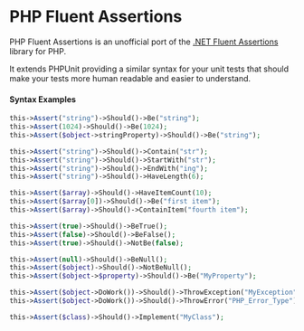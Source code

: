 # PHP Fluent Assertions

PHP Fluent Assertions is an unofficial port of the [.NET Fluent Assertions](http://www.fluentassertions.com/) library for PHP.

It extends PHPUnit providing a similar syntax for your unit tests that should make your tests more human readable and easier to understand.


#### Syntax Examples

```php
this->Assert("string")->Should()->Be("string");
this->Assert(1024)->Should()->Be(1024);
this->Assert($object->stringProperty)->Should()->Be("string");

this->Assert("string")->Should()->Contain("str");
this->Assert("string")->Should()->StartWith("str");
this->Assert("string")->Should()->EndWith("ing");
this->Assert("string")->Should()->HaveLength(6);

this->Assert($array)->Should()->HaveItemCount(10);
this->Assert($array[0])->Should()->Be("first item");
this->Assert($array)->Should()->ContainItem("fourth item");

this->Assert(true)->Should()->BeTrue();
this->Assert(false)->Should()->BeFalse();
this->Assert(true)->Should()->NotBe(false);

this->Assert(null)->Should()->BeNull();
this->Assert($object)->Should()->NotBeNull();
this->Assert($object->$property)->Should()->Be("MyProperty");

this->Assert($object->DoWork())->Should()->ThrowException("MyException");
this->Assert($object->DoWork())->Should()->ThrowError("PHP_Error_Type");

this->Assert($class)->Should()->Implement("MyClass");
```
